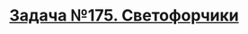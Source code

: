 # [Задача №175. Светофорчики](http://informatics.mccme.ru/mod/statements/view3.php?id=259&chapterid=175#1)


